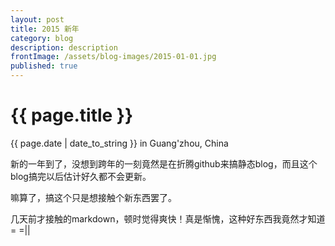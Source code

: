 ```yaml
---
layout: post
title: 2015 新年
category: blog
description: description
frontImage: /assets/blog-images/2015-01-01.jpg
published: true
---
```


{{ page.title }}
===
{{ page.date | date_to_string }} in Guang'zhou, China

新的一年到了，没想到跨年的一刻竟然是在折腾github来搞静态blog，而且这个blog搞完以后估计好久都不会更新。





嘛算了，搞这个只是想接触个新东西罢了。

几天前才接触的markdown，顿时觉得爽快！真是惭愧，这种好东西我竟然才知道= =||